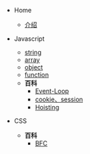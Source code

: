   * Home
    * [介绍](/README.md)

  * Javascript
    * [string](/pages/javascript/string)
    * [array](/pages/javascript/array)
    * [object](/pages/javascript/object)
    * [function](/pages/javascript/function)
    * **百科**
      * [Event-Loop](/pages/javascript/baike/event-loop)
      * [cookie、session](/pages/javascript/baike/difference-of-cookie-session-and-so-on)
      * [Hoisting](/pages/javascript/baike/hoisting)

  * CSS
    * **百科**
      * [BFC](/pages/css/baike/bfc)